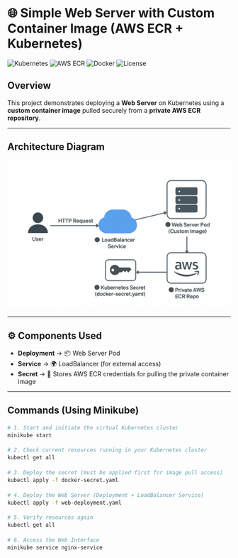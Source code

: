 # 🌐 Simple Web Server with Custom Container Image (AWS ECR + Kubernetes)

![Kubernetes](https://img.shields.io/badge/Kubernetes-Learning-blue?logo=kubernetes)
![AWS ECR](https://img.shields.io/badge/AWS-ECR-orange?logo=amazonaws)
![Docker](https://img.shields.io/badge/Container-Docker-blue?logo=docker)
![License](https://img.shields.io/badge/Practice-DevOps-green)

## Overview
This project demonstrates deploying a **Web Server** on Kubernetes using a **custom container image** pulled securely from a **private AWS ECR repository**.

---

## Architecture Diagram

![Web Server Deployment Flow](flowchart.png)

---

## ⚙️ Components Used

- **Deployment** → 📦 Web Server Pod  
- **Service** → 🌍 LoadBalancer (for external access)  
- **Secret** → 🔐 Stores AWS ECR credentials for pulling the private container image  

---

## Commands (Using Minikube)

```bash
# 1. Start and initiate the virtual Kubernetes cluster
minikube start

# 2. Check current resources running in your Kubernetes cluster
kubectl get all

# 3. Deploy the secret (must be applied first for image pull access)
kubectl apply -f docker-secret.yaml

# 4. Deploy the Web Server (Deployment + LoadBalancer Service)
kubectl apply -f web-deployment.yaml

# 5. Verify resources again
kubectl get all

# 6. Access the Web Interface
minikube service nginx-service